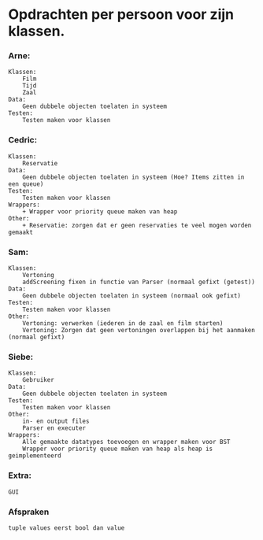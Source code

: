 # Opdrachten per persoon voor zijn klassen.

### Arne:
    Klassen:
        Film
        Tijd
        Zaal
    Data:
        Geen dubbele objecten toelaten in systeem
    Testen:
        Testen maken voor klassen

### Cedric:
    Klassen:
        Reservatie
    Data:
        Geen dubbele objecten toelaten in systeem (Hoe? Items zitten in een queue)
    Testen:
        Testen maken voor klassen
    Wrappers:
        + Wrapper voor priority queue maken van heap
    Other:
        + Reservatie: zorgen dat er geen reservaties te veel mogen worden gemaakt

### Sam:
    Klassen:
        Vertoning
        addScreening fixen in functie van Parser (normaal gefixt (getest))
    Data:
        Geen dubbele objecten toelaten in systeem (normaal ook gefixt)
    Testen:
        Testen maken voor klassen
    Other:
        Vertoning: verwerken (iederen in de zaal en film starten)
        Vertoning: Zorgen dat geen vertoningen overlappen bij het aanmaken (normaal gefixt)

### Siebe:
    Klassen:
        Gebruiker
    Data:
        Geen dubbele objecten toelaten in systeem
    Testen:
        Testen maken voor klassen
    Other:
        in- en output files
        Parser en executer
    Wrappers:
        Alle gemaakte datatypes toevoegen en wrapper maken voor BST
        Wrapper voor priority queue maken van heap als heap is geimplementeerd

### Extra:
    GUI


### Afspraken
    tuple values eerst bool dan value




